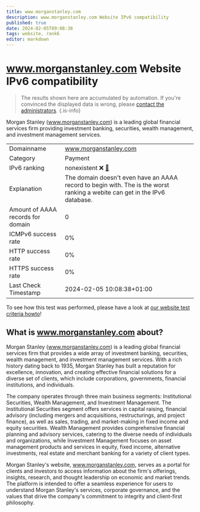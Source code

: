 ```yaml
---
title: www.morganstanley.com
description: www.morganstanley.com Website IPv6 compatibility
published: true
date: 2024-02-05T09:08:38
tags: website, rank6
editor: markdown
---
```


# www.morganstanley.com Website IPv6 compatibility

> The results shown here are accumulated by automation. If you're convinced the displayed data is wrong, please [contact the administrators](/howto/chat). 
{.is-info}

Morgan Stanley (www.morganstanley.com) is a leading global financial services firm providing investment banking, securities, wealth management, and investment management services.


|   |   |
| - | - |
| Domainname | www.morganstanley.com
| Category | Payment |
| IPv6 ranking | nonexistent :x: [🔗](/howto/ranking) |
| Explanation | The domain doesn't even have an AAAA record to begin with. The is the worst ranking a webite can get in the IPv6 database. |
| Amount of AAAA records for domain | 0 |
| ICMPv6 success rate | 0%|
| HTTP success rate | 0% |
| HTTPS success rate | 0% |
| Last Check Timestamp | 2024-02-05 10:08:38+01:00 |

To see how this test was performed, please have a look at [our website test criteria howto](/howto/testcriteria/website)!


## What is www.morganstanley.com about?
Morgan Stanley (www.morganstanley.com) is a leading global financial services firm that provides a wide array of investment banking, securities, wealth management, and investment management services. With a rich history dating back to 1935, Morgan Stanley has built a reputation for excellence, innovation, and creating effective financial solutions for a diverse set of clients, which include corporations, governments, financial institutions, and individuals.

The company operates through three main business segments: Institutional Securities, Wealth Management, and Investment Management. The Institutional Securities segment offers services in capital raising, financial advisory (including mergers and acquisitions, restructurings, and project finance), as well as sales, trading, and market-making in fixed income and equity securities. Wealth Management provides comprehensive financial planning and advisory services, catering to the diverse needs of individuals and organizations, while Investment Management focuses on asset management products and services in equity, fixed income, alternative investments, real estate and merchant banking for a variety of client types.

Morgan Stanley's website, www.morganstanley.com, serves as a portal for clients and investors to access information about the firm's offerings, insights, research, and thought leadership on economic and market trends. The platform is intended to offer a seamless experience for users to understand Morgan Stanley's services, corporate governance, and the values that drive the company's commitment to integrity and client-first philosophy.


